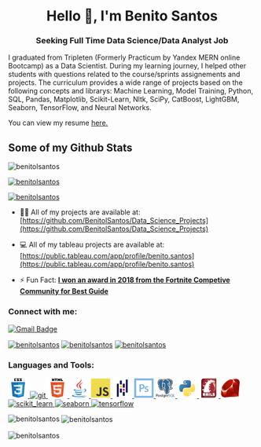 
<h1 align="center">Hello 👋, I'm Benito Santos</h1>
<h3 align="center">Seeking Full Time Data Science/Data Analyst Job</h3>
<p align='left'>

I graduated from Tripleten (Formerly Practicum by Yandex MERN online Bootcamp) as a Data Scientist. During my learning journey, I helped other students with questions related to the course/sprints assignements and projects. The curriculum provides a wide range of projects based on the following concepts and librarys: Machine Learning, Model Training,  Python, SQL, Pandas, Matplotlib, Scikit-Learn, Nltk, SciPy, CatBoost, LightGBM, Seaborn, TensorFlow, and Neural Networks.</p><p align='left'> You can view my resume <a href='https://drive.google.com/file/d/1WsmfI875kAhJaU2Bb7kk5_JlVSd7j_YU/view?usp=share_link ' target=_blank><u>here</u>.</a></p>
## Some of my Github Stats
<p align=left> <img src=https://komarev.com/ghpvc/?username=benitolsantos alt=benitolsantos /> </p>

<p align="left"> <a href="https://github.com/ryo-ma/github-profile-trophy"><img src="https://github-profile-trophy.vercel.app/?username=benitolsantos" alt="benitolsantos" /></a> </p>

<p align="left"> <a href="https://twitter.com/benitolsantos" target="blank"><img src="https://img.shields.io/twitter/follow/benitolsantos?logo=twitter&style=for-the-badge" alt="benitolsantos" /></a> </p>

- 👨‍💻 All of my projects are available at: [https://github.com/BenitolSantos/Data_Science_Projects](https://github.com/BenitolSantos/Data_Science_Projects)
- 💻 All of my tableau projects are available at: [https://public.tableau.com/app/profile/benito.santos](https://public.tableau.com/app/profile/benito.santos)

- ⚡ Fun Fact: [**I won an award in 2018 from the Fortnite Competive Community for Best Guide**](https://www.reddit.com/r/FortniteCompetitive/comments/9naygv/from_bot_to_tryhard_sweat_the_unofficial/)

<h3 align="left">Connect with me:</h3>

[![Gmail Badge](https://img.shields.io/badge/-benitolsantos@gmail.com-c14438?style=flat&logo=Gmail&logoColor=white&link=mailto:benitolsantos@gmail.com)](mailto:benitolsantos@gmail.com) 
<p align="left">
<a href="https://twitter.com/benitolsantos" target="blank"><img align="center" src="https://raw.githubusercontent.com/rahuldkjain/github-profile-readme-generator/master/src/images/icons/Social/twitter.svg" alt="benitolsantos" height="30" width="40" /></a>
<a href="https://linkedin.com/in/benitolsantos" target="blank"><img align="center" src="https://raw.githubusercontent.com/rahuldkjain/github-profile-readme-generator/master/src/images/icons/Social/linked-in-alt.svg" alt="benitolsantos" height="30" width="40" /></a>
<a href="https://instagram.com/benitolsantos" target="blank"><img align="center" src="https://raw.githubusercontent.com/rahuldkjain/github-profile-readme-generator/master/src/images/icons/Social/instagram.svg" alt="benitolsantos" height="30" width="40" /></a>
</p>



<h3 align="left">Languages and Tools:</h3>
<p align="left"> <a href="https://www.w3schools.com/css/" target="_blank" rel="noreferrer"> <img src="https://raw.githubusercontent.com/devicons/devicon/master/icons/css3/css3-original-wordmark.svg" alt="css3" width="40" height="40"/> </a> <a href="https://git-scm.com/" target="_blank" rel="noreferrer"> <img src="https://www.vectorlogo.zone/logos/git-scm/git-scm-icon.svg" alt="git" width="40" height="40"/> </a> <a href="https://www.w3.org/html/" target="_blank" rel="noreferrer"> <img src="https://raw.githubusercontent.com/devicons/devicon/master/icons/html5/html5-original-wordmark.svg" alt="html5" width="40" height="40"/> </a> <a href="https://www.java.com" target="_blank" rel="noreferrer"> <img src="https://raw.githubusercontent.com/devicons/devicon/master/icons/java/java-original.svg" alt="java" width="40" height="40"/> </a> <a href="https://developer.mozilla.org/en-US/docs/Web/JavaScript" target="_blank" rel="noreferrer"> <img src="https://raw.githubusercontent.com/devicons/devicon/master/icons/javascript/javascript-original.svg" alt="javascript" width="40" height="40"/> </a> <a href="https://pandas.pydata.org/" target="_blank" rel="noreferrer"> <img src="https://raw.githubusercontent.com/devicons/devicon/2ae2a900d2f041da66e950e4d48052658d850630/icons/pandas/pandas-original.svg" alt="pandas" width="40" height="40"/> </a> <a href="https://www.photoshop.com/en" target="_blank" rel="noreferrer"> <img src="https://raw.githubusercontent.com/devicons/devicon/master/icons/photoshop/photoshop-line.svg" alt="photoshop" width="40" height="40"/> </a> <a href="https://www.postgresql.org" target="_blank" rel="noreferrer"> <img src="https://raw.githubusercontent.com/devicons/devicon/master/icons/postgresql/postgresql-original-wordmark.svg" alt="postgresql" width="40" height="40"/> </a> <a href="https://www.python.org" target="_blank" rel="noreferrer"> <img src="https://raw.githubusercontent.com/devicons/devicon/master/icons/python/python-original.svg" alt="python" width="40" height="40"/> </a> <a href="https://rubyonrails.org" target="_blank" rel="noreferrer"> <img src="https://raw.githubusercontent.com/devicons/devicon/master/icons/rails/rails-original-wordmark.svg" alt="rails" width="40" height="40"/> </a> <a href="https://www.ruby-lang.org/en/" target="_blank" rel="noreferrer"> <img src="https://raw.githubusercontent.com/devicons/devicon/master/icons/ruby/ruby-original.svg" alt="ruby" width="40" height="40"/> </a> <a href="https://scikit-learn.org/" target="_blank" rel="noreferrer"> <img src="https://upload.wikimedia.org/wikipedia/commons/0/05/Scikit_learn_logo_small.svg" alt="scikit_learn" width="40" height="40"/> </a> <a href="https://seaborn.pydata.org/" target="_blank" rel="noreferrer"> <img src="https://seaborn.pydata.org/_images/logo-mark-lightbg.svg" alt="seaborn" width="40" height="40"/> </a> <a href="https://www.tensorflow.org" target="_blank" rel="noreferrer"> <img src="https://www.vectorlogo.zone/logos/tensorflow/tensorflow-icon.svg" alt="tensorflow" width="40" height="40"/> </a> </p>

<p><img align="left" src="https://github-readme-stats.vercel.app/api/top-langs?username=benitolsantos&show_icons=true&locale=en&layout=compact" alt="benitolsantos" /></p>

<p>&nbsp;<img align="center" src="https://github-readme-stats.vercel.app/api?username=benitolsantos&show_icons=true&locale=en" alt="benitolsantos" /></p>

<p><img align="center" src="https://github-readme-streak-stats.herokuapp.com/?user=benitolsantos&" alt="benitolsantos" /></p>
